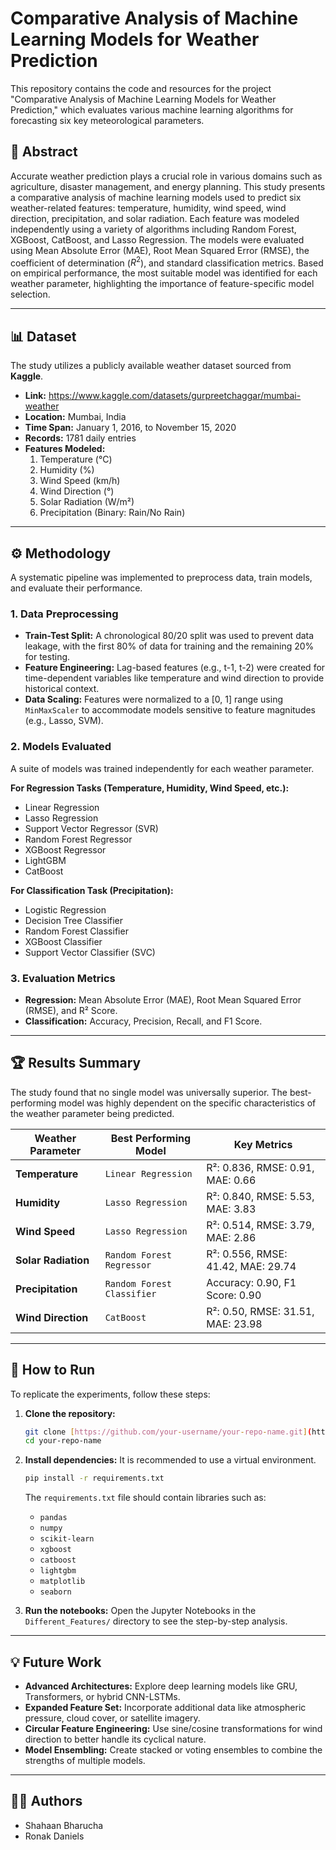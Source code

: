 # Comparative Analysis of Machine Learning Models for Weather Prediction

This repository contains the code and resources for the project "Comparative Analysis of Machine Learning Models for Weather Prediction," which evaluates various machine learning algorithms for forecasting six key meteorological parameters.

## 📝 Abstract

Accurate weather prediction plays a crucial role in various domains such as agriculture, disaster management, and energy planning. This study presents a comparative analysis of machine learning models used to predict six weather-related features: temperature, humidity, wind speed, wind direction, precipitation, and solar radiation. Each feature was modeled independently using a variety of algorithms including Random Forest, XGBoost, CatBoost, and Lasso Regression. The models were evaluated using Mean Absolute Error (MAE), Root Mean Squared Error (RMSE), the coefficient of determination ($R^2$), and standard classification metrics. Based on empirical performance, the most suitable model was identified for each weather parameter, highlighting the importance of feature-specific model selection.

---

## 📊 Dataset

The study utilizes a publicly available weather dataset sourced from **Kaggle**.
-   **Link:** https://www.kaggle.com/datasets/gurpreetchaggar/mumbai-weather
-   **Location:** Mumbai, India
-   **Time Span:** January 1, 2016, to November 15, 2020
-   **Records:** 1781 daily entries
-   **Features Modeled:**
    1.  Temperature (°C)
    2.  Humidity (%)
    3.  Wind Speed (km/h)
    4.  Wind Direction (°)
    5.  Solar Radiation (W/m²)
    6.  Precipitation (Binary: Rain/No Rain)

---

## ⚙️ Methodology

A systematic pipeline was implemented to preprocess data, train models, and evaluate their performance.

### 1. Data Preprocessing
-   **Train-Test Split:** A chronological 80/20 split was used to prevent data leakage, with the first 80% of data for training and the remaining 20% for testing.
-   **Feature Engineering:** Lag-based features (e.g., t-1, t-2) were created for time-dependent variables like temperature and wind direction to provide historical context.
-   **Data Scaling:** Features were normalized to a [0, 1] range using `MinMaxScaler` to accommodate models sensitive to feature magnitudes (e.g., Lasso, SVM).

### 2. Models Evaluated

A suite of models was trained independently for each weather parameter.

**For Regression Tasks (Temperature, Humidity, Wind Speed, etc.):**
-   Linear Regression
-   Lasso Regression
-   Support Vector Regressor (SVR)
-   Random Forest Regressor
-   XGBoost Regressor
-   LightGBM
-   CatBoost

**For Classification Task (Precipitation):**
-   Logistic Regression
-   Decision Tree Classifier
-   Random Forest Classifier
-   XGBoost Classifier
-   Support Vector Classifier (SVC)

### 3. Evaluation Metrics

-   **Regression:** Mean Absolute Error (MAE), Root Mean Squared Error (RMSE), and R² Score.
-   **Classification:** Accuracy, Precision, Recall, and F1 Score.

---

## 🏆 Results Summary

The study found that no single model was universally superior. The best-performing model was highly dependent on the specific characteristics of the weather parameter being predicted.

| Weather Parameter   | Best Performing Model     | Key Metrics                               |
| ------------------- | ------------------------- | ----------------------------------------- |
| **Temperature** | `Linear Regression`       | R²: 0.836, RMSE: 0.91, MAE: 0.66          |
| **Humidity** | `Lasso Regression`        | R²: 0.840, RMSE: 5.53, MAE: 3.83          |
| **Wind Speed** | `Lasso Regression`        | R²: 0.514, RMSE: 3.79, MAE: 2.86          |
| **Solar Radiation** | `Random Forest Regressor` | R²: 0.556, RMSE: 41.42, MAE: 29.74        |
| **Precipitation** | `Random Forest Classifier`| Accuracy: 0.90, F1 Score: 0.90            |
| **Wind Direction** | `CatBoost`                | R²: 0.50, RMSE: 31.51, MAE: 23.98         |

---


## 🚀 How to Run

To replicate the experiments, follow these steps:

1.  **Clone the repository:**
    ```bash
    git clone [https://github.com/your-username/your-repo-name.git](https://github.com/your-username/your-repo-name.git)
    cd your-repo-name
    ```

2.  **Install dependencies:**
    It is recommended to use a virtual environment.
    ```bash
    pip install -r requirements.txt
    ```
    The `requirements.txt` file should contain libraries such as:
    - `pandas`
    - `numpy`
    - `scikit-learn`
    - `xgboost`
    - `catboost`
    - `lightgbm`
    - `matplotlib`
    - `seaborn`

3.  **Run the notebooks:**
    Open the Jupyter Notebooks in the `Different_Features/` directory to see the step-by-step analysis.

---

## 💡 Future Work

-   **Advanced Architectures:** Explore deep learning models like GRU, Transformers, or hybrid CNN-LSTMs.
-   **Expanded Feature Set:** Incorporate additional data like atmospheric pressure, cloud cover, or satellite imagery.
-   **Circular Feature Engineering:** Use sine/cosine transformations for wind direction to better handle its cyclical nature.
-   **Model Ensembling:** Create stacked or voting ensembles to combine the strengths of multiple models.

---

## 👨‍💻 Authors

-   Shahaan Bharucha
-   Ronak Daniels

